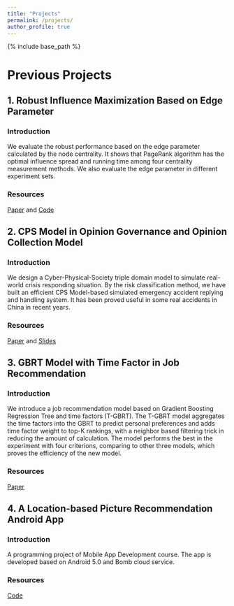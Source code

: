 ```yaml
---
title: "Projects"
permalink: /projects/
author_profile: true
---
```


{% include base_path %}

Previous Projects
======
## 1. Robust Influence Maximization Based on Edge Parameter
### Introduction
We evaluate the robust performance based on the edge parameter calculated by the node centrality. It shows that PageRank algorithm has the optimal influence spread and running time among four centrality measurement methods. We also evaluate the edge parameter in different experiment sets.  
### Resources
[Paper](http://ytongdou.com/files/A%20Novel%20Centrality%20Cascading%20Based%20Edge%20Parameter%20Evaluation%20Method%20for%20Robust%20Influence%20Maximization.pdf) and [Code](https://github.com/YingtongDou/Centrality-Influence-Maximization)

## 2. CPS Model in Opinion Governance and Opinion Collection Model
### Introduction
We design a Cyber-Physical-Society triple domain model to simulate real-world crisis responding situation. By the risk classification method, we have built an efficient CPS Model-based simulated emergency accident replying and handling system. It has been proved useful in some real accidents in China in recent years.  
### Resources
[Paper](http://ytongdou.com/files/Efficient%20CPS%20model%20based%20online%20opinion%20governance%20modeling%20and%20evaluation%20for%20emergency%20accidents.pdf) and [Slides](http://ytongdou.com/files/CPS%20Model%20based%20opinion.pdf)

## 3. GBRT Model with Time Factor in Job Recommendation
### Introduction
We introduce a job recommendation model based on Gradient Boosting Regression Tree and time factors (T-GBRT). The T-GBRT model aggregates the time factors into the GBRT to predict personal preferences and adds time factor weight to top-K rankings, with a neighbor based filtering trick in reducing the amount of calculation. The model performs the best in the experiment with four criterions, comparing to other three models, which proves the efficiency of the new model.  
### Resources
[Paper](http://ytongdou.com/files/The%20Analysis%20and%20Design%20of%20the%20Job%20Recommendation%20Model%20Based%20on%20GBRT%20and%20Time%20Factors.pdf)

## 4. A Location-based Picture Recommendation Android App
### Introduction
A programming project of Mobile App Development course. The app is developed based on Android 5.0 and Bomb cloud service.  
### Resources
[Code](https://github.com/YingtongDou/shixiang)
